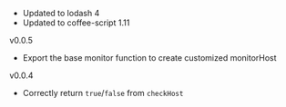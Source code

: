 * Updated to lodash 4
* Updated to coffee-script 1.11

v0.0.5

* Export the base monitor function to create customized monitorHost 

v0.0.4

* Correctly return `true`/`false` from `checkHost`
